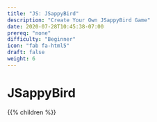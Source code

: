 ```yaml
---
title: "JS: JSappyBird"
description: "Create Your Own JSappyBird Game"
date: 2020-07-28T10:45:38-07:00
prereq: "none"
difficulty: "Beginner"
icon: "fab fa-html5"
draft: false
weight: 6
---
```


# JSappyBird
{{% children %}}


